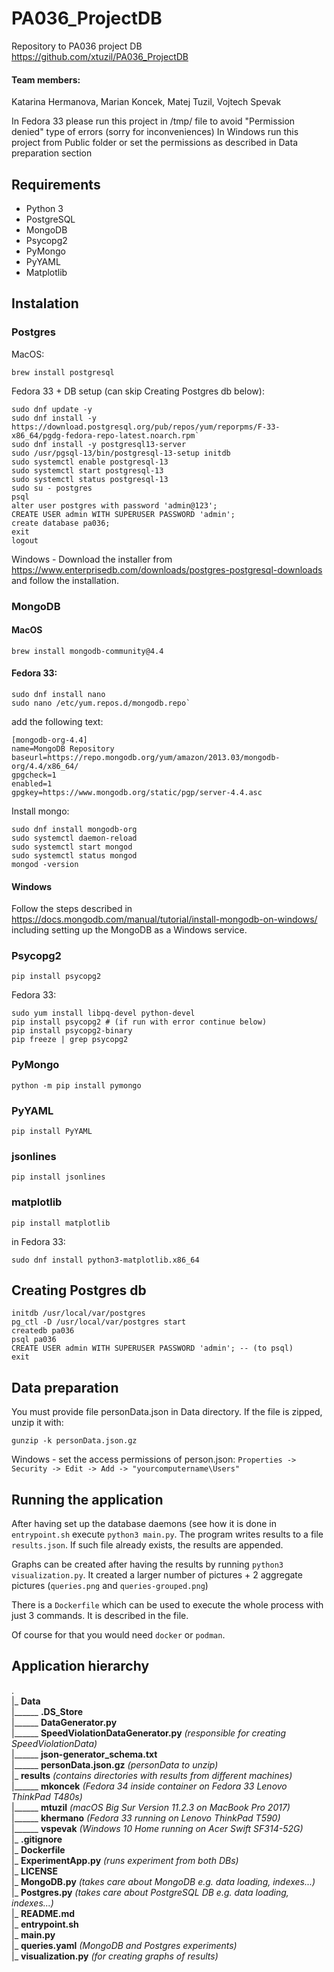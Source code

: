 # PA036_ProjectDB
Repository to PA036 project DB  
https://github.com/xtuzil/PA036_ProjectDB

#### Team members:
Katarina Hermanova,
Marian Koncek,
Matej Tuzil,
Vojtech Spevak


In Fedora 33 please run this project in /tmp/ file to avoid "Permission denied" type of errors (sorry for inconveniences)
In Windows run this project from Public folder or set the permissions as described in Data preparation section

## Requirements
* Python 3
* PostgreSQL
* MongoDB
* Psycopg2
* PyMongo
* PyYAML
* Matplotlib


## Instalation

### Postgres

MacOS:

    brew install postgresql

Fedora 33 + DB setup (can skip Creating Postgres db below):

    sudo dnf update -y
    sudo dnf install -y https://download.postgresql.org/pub/repos/yum/reporpms/F-33-x86_64/pgdg-fedora-repo-latest.noarch.rpm`
    sudo dnf install -y postgresql13-server
    sudo /usr/pgsql-13/bin/postgresql-13-setup initdb
    sudo systemctl enable postgresql-13
    sudo systemctl start postgresql-13
    sudo systemctl status postgresql-13
    sudo su - postgres
    psql
    alter user postgres with password 'admin@123';
    CREATE USER admin WITH SUPERUSER PASSWORD 'admin';
    create database pa036;
    exit
    logout

Windows - Download the installer from https://www.enterprisedb.com/downloads/postgres-postgresql-downloads and follow the installation.

### MongoDB
#### MacOS

    brew install mongodb-community@4.4

#### Fedora 33:

    sudo dnf install nano
    sudo nano /etc/yum.repos.d/mongodb.repo`

add the following text:

    [mongodb-org-4.4]
    name=MongoDB Repository
    baseurl=https://repo.mongodb.org/yum/amazon/2013.03/mongodb-org/4.4/x86_64/
    gpgcheck=1
    enabled=1
    gpgkey=https://www.mongodb.org/static/pgp/server-4.4.asc

Install mongo:

    sudo dnf install mongodb-org
    sudo systemctl daemon-reload
    sudo systemctl start mongod
    sudo systemctl status mongod
    mongod -version

#### Windows
Follow the steps described in https://docs.mongodb.com/manual/tutorial/install-mongodb-on-windows/
including setting up the MongoDB as a Windows service.

### Psycopg2

    pip install psycopg2

Fedora 33:

    sudo yum install libpq-devel python-devel
    pip install psycopg2 # (if run with error continue below)
    pip install psycopg2-binary
    pip freeze | grep psycopg2

### PyMongo

    python -m pip install pymongo

### PyYAML

    pip install PyYAML

### jsonlines

    pip install jsonlines

### matplotlib

    pip install matplotlib

in Fedora 33:

    sudo dnf install python3-matplotlib.x86_64

## Creating Postgres db

    initdb /usr/local/var/postgres
    pg_ctl -D /usr/local/var/postgres start
    createdb pa036
    psql pa036
    CREATE USER admin WITH SUPERUSER PASSWORD 'admin'; -- (to psql)
    exit

## Data preparation
You must provide file personData.json in Data directory. If the file is zipped, unzip it with:

    gunzip -k personData.json.gz

Windows - set the access permissions of person.json: `Properties -> Security -> Edit -> Add -> "yourcomputername\Users"`

## Running the application
After having set up the database daemons (see how it is done in `entrypoint.sh` execute `python3 main.py`.
The program writes results to a file `results.json`. If such file already exists, the results are appended.

Graphs can be created after having the results by running `python3 visualization.py`.
It created a larger number of pictures + 2 aggregate pictures (`queries.png` and `queries-grouped.png`)

There is a `Dockerfile` which can be used to execute the whole process with just 3 commands.
It is described in the file.

Of course for that you would need `docker` or `podman`.


## Application hierarchy

.  <br />
|_ __Data__  <br />
|______ __.DS_Store__     <br />
|______ __DataGenerator.py__    <br />
|______ __SpeedViolationDataGenerator.py__ _(responsible for creating SpeedViolationData)_<br />
|______ __json-generator_schema.txt__    <br />
|______ __personData.json.gz__ _(personData to unzip)_   <br />
|_ __results__ _(contains directories with results from different machines)_   <br />
|______ __mkoncek__ _(Fedora 34 inside container on Fedora 33 Lenovo ThinkPad T480s)_   <br />
|______ __mtuzil__ _(macOS Big Sur Version 11.2.3 on MacBook Pro 2017)_   <br />
|______ __khermano__ _(Fedora 33 running on Lenovo ThinkPad T590)_    <br />
|______ __vspevak__ _(Windows 10 Home running on Acer Swift SF314-52G)_     <br />
|_ __.gitignore__ <br />
|_ __Dockerfile__ <br />
|_ __ExperimentApp.py__ _(runs experiment from both DBs)_ <br />
|_ __LICENSE__ <br />
|_ __MongoDB.py__ _(takes care about MongoDB e.g. data loading, indexes...)_ <br />
|_ __Postgres.py__ _(takes care about PostgreSQL DB e.g. data loading, indexes...)_ <br />
|_ __README.md__ <br />
|_ __entrypoint.sh__ <br />
|_ __main.py__ <br />
|_ __queries.yaml__ _(MongoDB and Postgres experiments)_ <br />
|_ __visualization.py__ _(for creating graphs of results)_ <br />